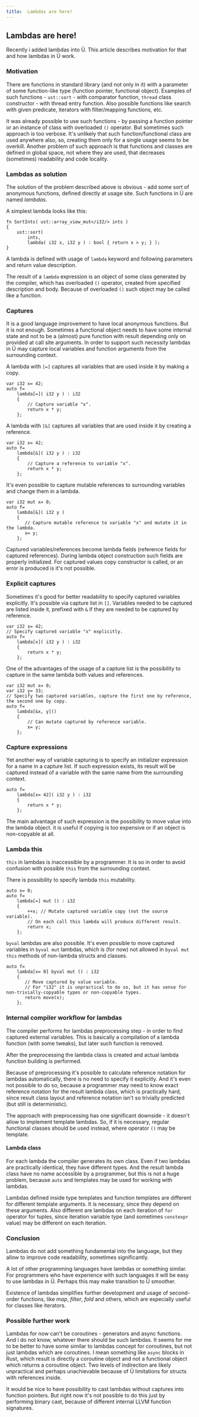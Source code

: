 ```yaml
---
title:  Lambdas are here!
---
```


## Lambdas are here!

Recently i added lambdas into Ü.
This article describes motivation for that and how lambdas in Ü work.


### Motivation

There are functions in standard library (and not only in it) with a parameter of some function-like type (function pointer, functional object).
Examples of such functions - `ust::sort` - with comparator function, `thread` class constructor - with thread entry function.
Also possible functions like search with given predicate, iterators with filter/mapping functions, etc.

It was already possible to use such functions - by passing a function pointer or an instance of class with overloaded `()` operator.
But sometimes such approach is too verbose.
It's unlikely that such function/functional class are used anywhere also, so, creating them only for a single usage seems to be overkill.
Another problem of such approach is that functions and classes are defined in global space, not where they are used, that decreases (sometimes) readability and code locality.


### Lambdas as solution

The solution of the problem described above is obvious - add some sort of anonymous functions, defined directly at usage site.
Such functions in Ü are named _lambdas_.

A simplest lambda looks like this:

```
fn SortInts( ust::array_view_mut</i32/> ints )
{
    ust::sort(
        ints,
        lambda( i32 x, i32 y ) : bool { return x > y; } );
}

```

A lambda is defined with usage of `lambda` keyword and following parameters and return value description.

The result of a `lambda` expression is an object of some class generated by the compiler, which has overloaded `()` operator, created from specified description and body.
Because of overloaded `()` such object may be called like a function.


### Captures

It is a good language improvement to have local anonymous functions.
But it is not enough.
Sometimes a functional object needs to have some internal state and not to be a (almost) pure function with result depending only on provided at call site arguments.
In order to support such necessity lambdas in Ü may capture local variables and function arguments from the surrounding context.

A lambda with `[=]` captures all variables that are used inside it by making a copy.

```
var i32 x= 42;
auto f=
    lambda[=]( i32 y ) : i32
    {
        // Capture variable "x".
        return x * y;
    };
```

A lambda with `[&]` captures all variables that are used inside it by creating a reference.

```
var i32 x= 42;
auto f=
    lambda[&]( i32 y ) : i32
    {
        // Capture a reference to variable "x".
        return x * y;
    };
```

It's even possible to capture mutable references to surrounding variables and change them in a lambda.

```
var i32 mut x= 0;
auto f=
    lambda[&]( i32 y )
    {
       // Capture mutable reference to variable "x" and mutate it in the lambda.
       x= y;
    };
```

Captured variables/references become lambda fields (reference fields for captured references).
During lambda object construction such fields are properly initialized.
For captured values copy constructor is called, or an error is produced is it's not possible.


### Explicit captures

Sometimes it's good for better readability to specify captured variables explicitly.
It's possible via capture list in `[]`.
Variables needed to be captured are listed inside it, prefixed with `&` if they are needed to be captured by reference.

```
var i32 x= 42;
// Specify captured variable "x" explicitly.
auto f=
    lambda[x]( i32 y ) : i32
    {
        return x * y;
    };
```

One of the advantages of the usage of a capture list is the possibility to capture in the same lambda both values and references.

```
var i32 mut x= 0;
var i32 y= 33;
// Specify two captured variables, capture the first one by reference, the second one by copy.
auto f=
    lambda[&x, y]()
    {
        // Can mutate captured by reference variable.
        x= y;
    };
```


### Capture expressions

Yet another way of variable capturing is to specify an initializer expression for a name in a capture list.
If such expression exists, its result will be captured instead of a variable with the same name from the surrounding context.

```
auto f=
    lambda[x= 42]( i32 y ) : i32
    {
        return x * y;
    };
```

The main advantage of such expression is the possibility to move value into the lambda object.
it is useful if copying is too expensive or if an object is non-copyable at all.


### Lambda this

`this` in lambdas is inaccessible by a programmer.
It is so in order to avoid confusion with possible `this` from the surrounding context.

There is possibility to specify lambda `this` mutability.

```
auto x= 0;
auto f=
    lambda[=] mut () : i32
    {
        ++x; // Mutate captured variable copy (not the source variable).
        // On each call this lambda will produce different result.
        return x;
    };
```

``byval`` lambdas are also possible.
It's even possible to move captured variables in `byval mut` lambdas, which is (for now) not allowed in `byval mut this` methods of non-lambda structs and classes.

```
auto f=
    lambda[x= 0] byval mut () : i32
    {
       // Move captured by value variable.
       // For "i32" it is unpractical to do so, but it has sense for non-trivially-copyable types or non-copyable types.
       return move(x);
    };
```


### Internal compiler workflow for lambdas

The compiler performs for lambdas preprocessing step - in order to find captured external variables.
This is basically a compilation of a lambda function (with some tweaks), but later such function is removed.

After the preprocessing the lambda class is created and actual lambda function building is performed.

Because of preprocessing it's possible to calculate reference notation for lambdas automatically, there is no need to specify it explicitly.
And it's even not possible to do so, because a programmer may need to know exact reference notation for the result lambda class, which is practically hard, since result class layout and reference notation isn't so trivially predicted (but still is deterministic).

The approach with preprocessing has one significant downside - it doesn't allow to implement template lambdas.
So, if it is necessary, regular functional classes should be used instead, where operator `()` may be template.


#### Lambda class

For each lambda the compiler generates its own class.
Even if two lambdas are practically identical, they have different types.
And the result lambda class have no name accessible by a programmer, but this is not a huge problem, because `auto` and templates may be used for working with lambdas.

Lambdas defined inside type templates and function templates are different for different template arguments.
It is necessary, since they depend on these arguments.
Also different are lambdas on each iteration of `for` operator for tuples, since iteration variable type (and sometimes `constexpr` value) may be different on each iteration.


### Conclusion

Lambdas do not add something fundamental into the language, but they allow to improve code readability, sometimes significantly.

A lot of other programming languages have lambdas or something similar.
For programmers who have experience with such languages it will be easy to use lambdas in Ü.
Perhaps this may make transition to Ü smoother.

Existence of lambdas simplifies further development and usage of second-order functions, like _map_, _filter_, _fold_ and others, which are especially useful for classes like iterators.


### Possible further work

Lambdas for now can't be coroutines - generators and async functions.
And i do not know, whatever there should be such lambdas.
It seems for me to be better to have some similar to lambdas concept for coroutines, but not just lambdas which are coroutines.
I mean something like `async` blocks in Rust, which result is directly a coroutine object and not a functional object which returns a coroutine object.
Two levels of indirection are likely unpractical and perhaps unachievable because of Ü limitations for structs with references inside.

It would be nice to have possibility to cast lambdas without captures into function pointers.
But right now it's not possible to do this just by performing binary cast, because of different internal LLVM function signatures.
